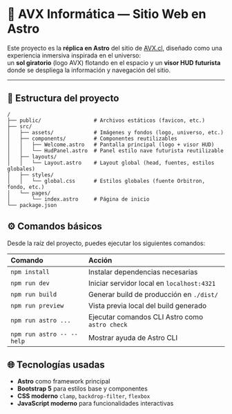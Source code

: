 # 🌌 AVX Informática — Sitio Web en Astro

Este proyecto es la **réplica en Astro** del sitio de [AVX.cl](https://avx.cl), diseñado como una experiencia inmersiva inspirada en el universo:  
un **sol giratorio** (logo AVX) flotando en el espacio y un **visor HUD futurista** donde se despliega la información y navegación del sitio.  



---

## 📂 Estructura del proyecto

```text
/
├── public/                 # Archivos estáticos (favicon, etc.)
├── src/
│   ├── assets/             # Imágenes y fondos (logo, universo, etc.)
│   ├── components/         # Componentes reutilizables
│   │   ├── Welcome.astro   # Pantalla principal (logo + visor HUD)
│   │   └── HudPanel.astro  # Panel estilo nave futurista reutilizable
│   ├── layouts/
│   │   └── Layout.astro    # Layout global (head, fuentes, estilos globales)
│   ├── styles/
│   │   └── global.css      # Estilos globales (fuente Orbitron, fondo, etc.)
│   └── pages/
│       └── index.astro     # Página de inicio
└── package.json
```

## ⚙️ Comandos básicos

Desde la raíz del proyecto, puedes ejecutar los siguientes comandos:

| Comando                   | Acción                                           |
| :------------------------ | :----------------------------------------------- |
| `npm install`             | Instalar dependencias necesarias                 |
| `npm run dev`             | Iniciar servidor local en `localhost:4321`       |
| `npm run build`           | Generar build de producción en `./dist/`         |
| `npm run preview`         | Vista previa local del build generado            |
| `npm run astro ...`       | Ejecutar comandos CLI Astro como `astro check`   |
| `npm run astro -- --help` | Mostrar ayuda de Astro CLI                       |

## 🌐 Tecnologías usadas

- **Astro** como framework principal
- **Bootstrap 5** para estilos base y componentes
- **CSS moderno**  `clamp`, `backdrop-filter`, `flexbox`
- **JavaScript moderno** para funcionalidades interactivas
